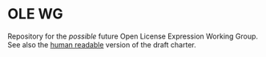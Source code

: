 # OLE WG
Repository for the *possible* future Open License Expression Working Group. See also the [human readable](http://w3c.github.io/ole/charter.html) version of the draft charter.
